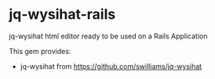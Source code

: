jq-wysihat-rails
================

jq-wysihat html editor ready to be used on a Rails Application

This gem provides:
  - jq-wysihat from https://github.com/swilliams/jq-wysihat
